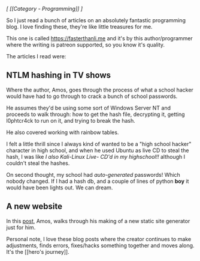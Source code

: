 *[ [[Category - Programming]] ]*

So I just read a bunch of articles on an absolutely fantastic programming blog. I love finding these, they're like little treasures for me. 

This one is called https://fasterthanli.me and it's by this author/programmer where the writing is patreon supported, so you know it's quality. 

The articles I read were: 

## NTLM hashing in TV shows
Where the author, Amos, goes through the process of what a school hacker would have had to go through to crack a bunch of school passwords. 

He assumes  they'd be using some sort of Windows Server NT and proceeds to walk through: how to get the hash file, decrypting it, getting l0phtcr4ck to run on it, and trying to break the hash. 

He also covered working with rainbow tables. 

I felt a little thrill since I always kind of wanted to be a "high school hacker" character in high school, and when he used Ubuntu as live CD to steal the hash, I was like *I also Kali-Linux Live- CD'd in my highschool!!* although I couldn't steal the hashes. 

On second thought, my school had *auto-generated* passwords! Which nobody changed. If I had a hash db, and a couple of lines of python **boy** it would have been lights out. We can dream. 

## A new website
In this [post](https://fasterthanli.me/articles/a-new-website-for-2020), Amos, walks through his making of a new static site generator just for him. 

Personal note, I love these blog posts where the creator continues to make adjustments, finds errors, fixes/hacks something together and moves along. It's the [[hero's journey]].